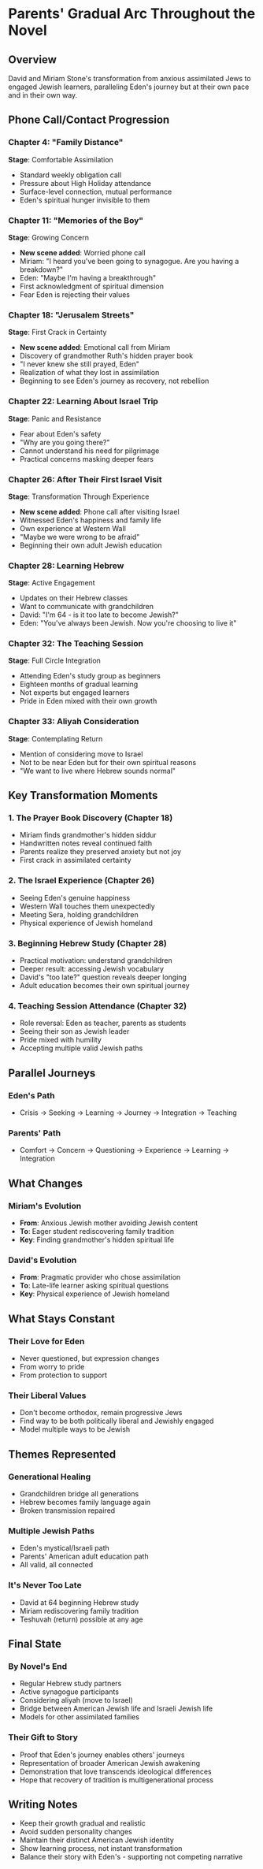 # Parents' Gradual Arc Throughout the Novel

## Overview
David and Miriam Stone's transformation from anxious assimilated Jews to engaged Jewish learners, paralleling Eden's journey but at their own pace and in their own way.

## Phone Call/Contact Progression

### Chapter 4: "Family Distance"
**Stage**: Comfortable Assimilation
- Standard weekly obligation call
- Pressure about High Holiday attendance
- Surface-level connection, mutual performance
- Eden's spiritual hunger invisible to them

### Chapter 11: "Memories of the Boy" 
**Stage**: Growing Concern
- **New scene added**: Worried phone call
- Miriam: "I heard you've been going to synagogue. Are you having a breakdown?"
- Eden: "Maybe I'm having a breakthrough"
- First acknowledgment of spiritual dimension
- Fear Eden is rejecting their values

### Chapter 18: "Jerusalem Streets"
**Stage**: First Crack in Certainty  
- **New scene added**: Emotional call from Miriam
- Discovery of grandmother Ruth's hidden prayer book
- "I never knew she still prayed, Eden"
- Realization of what they lost in assimilation
- Beginning to see Eden's journey as recovery, not rebellion

### Chapter 22: Learning About Israel Trip
**Stage**: Panic and Resistance
- Fear about Eden's safety
- "Why are you going there?"
- Cannot understand his need for pilgrimage
- Practical concerns masking deeper fears

### Chapter 26: After Their First Israel Visit
**Stage**: Transformation Through Experience
- **New scene added**: Phone call after visiting Israel
- Witnessed Eden's happiness and family life
- Own experience at Western Wall
- "Maybe we were wrong to be afraid"
- Beginning their own adult Jewish education

### Chapter 28: Learning Hebrew
**Stage**: Active Engagement
- Updates on their Hebrew classes
- Want to communicate with grandchildren
- David: "I'm 64 - is it too late to become Jewish?"
- Eden: "You've always been Jewish. Now you're choosing to live it"

### Chapter 32: The Teaching Session
**Stage**: Full Circle Integration
- Attending Eden's study group as beginners
- Eighteen months of gradual learning
- Not experts but engaged learners
- Pride in Eden mixed with their own growth

### Chapter 33: Aliyah Consideration
**Stage**: Contemplating Return
- Mention of considering move to Israel
- Not to be near Eden but for their own spiritual reasons
- "We want to live where Hebrew sounds normal"

## Key Transformation Moments

### 1. The Prayer Book Discovery (Chapter 18)
- Miriam finds grandmother's hidden siddur
- Handwritten notes reveal continued faith
- Parents realize they preserved anxiety but not joy
- First crack in assimilated certainty

### 2. The Israel Experience (Chapter 26)
- Seeing Eden's genuine happiness
- Western Wall touches them unexpectedly
- Meeting Sera, holding grandchildren
- Physical experience of Jewish homeland

### 3. Beginning Hebrew Study (Chapter 28)
- Practical motivation: understand grandchildren
- Deeper result: accessing Jewish vocabulary
- David's "too late?" question reveals deeper longing
- Adult education becomes their own spiritual journey

### 4. Teaching Session Attendance (Chapter 32)
- Role reversal: Eden as teacher, parents as students
- Seeing their son as Jewish leader
- Pride mixed with humility
- Accepting multiple valid Jewish paths

## Parallel Journeys

### Eden's Path
- Crisis → Seeking → Learning → Journey → Integration → Teaching

### Parents' Path  
- Comfort → Concern → Questioning → Experience → Learning → Integration

## What Changes

### Miriam's Evolution
- **From**: Anxious Jewish mother avoiding Jewish content
- **To**: Eager student rediscovering family tradition
- **Key**: Finding grandmother's hidden spiritual life

### David's Evolution
- **From**: Pragmatic provider who chose assimilation
- **To**: Late-life learner asking spiritual questions
- **Key**: Physical experience of Jewish homeland

## What Stays Constant

### Their Love for Eden
- Never questioned, but expression changes
- From worry to pride
- From protection to support

### Their Liberal Values
- Don't become orthodox, remain progressive Jews
- Find way to be both politically liberal and Jewishly engaged
- Model multiple ways to be Jewish

## Themes Represented

### Generational Healing
- Grandchildren bridge all generations
- Hebrew becomes family language again
- Broken transmission repaired

### Multiple Jewish Paths
- Eden's mystical/Israeli path
- Parents' American adult education path
- All valid, all connected

### It's Never Too Late
- David at 64 beginning Hebrew study
- Miriam rediscovering family tradition
- Teshuvah (return) possible at any age

## Final State

### By Novel's End
- Regular Hebrew study partners
- Active synagogue participants  
- Considering aliyah (move to Israel)
- Bridge between American Jewish life and Israeli Jewish life
- Models for other assimilated families

### Their Gift to Story
- Proof that Eden's journey enables others' journeys
- Representation of broader American Jewish awakening
- Demonstration that love transcends ideological differences
- Hope that recovery of tradition is multigenerational process

## Writing Notes
- Keep their growth gradual and realistic
- Avoid sudden personality changes
- Maintain their distinct American Jewish identity
- Show learning process, not instant transformation
- Balance their story with Eden's - supporting not competing narrative
